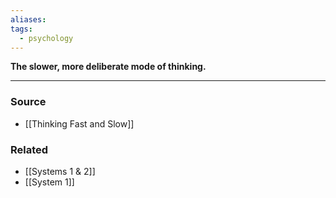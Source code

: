 ```yaml
---
aliases: 
tags:
  - psychology
---
```

**The slower, more deliberate mode of thinking.**

---

### Source
- [[Thinking Fast and Slow]]

### Related
- [[Systems 1 & 2]]
- [[System 1]]